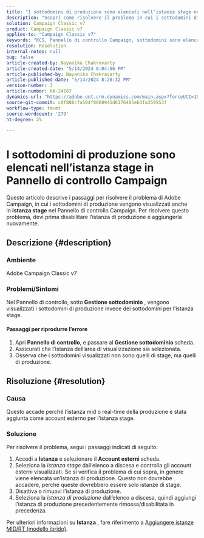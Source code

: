 ```yaml
---
title: "I sottodomini di produzione sono elencati nell’istanza stage nel Pannello di controllo Campaign"
description: "Scopri come risolvere il problema in cui i sottodomini di produzione sono elencati nell’istanza stage nel Pannello di controllo Campaign di Adobe Campaign Classic."
solution: Campaign Classic v7
product: Campaign Classic v7
applies-to: "Campaign Classic v7"
keywords: "KCS, Pannello di controllo Campaign, sottodomini sono elencati in istanza stage, Adobe Campaign Classic v7, ACC v7, gestione sottodomini"
resolution: Resolution
internal-notes: null
bug: false
article-created-by: Nayanika Chakravarty
article-created-date: "5/14/2024 8:04:56 PM"
article-published-by: Nayanika Chakravarty
article-published-date: "5/14/2024 8:20:32 PM"
version-number: 3
article-number: KA-24167
dynamics-url: "https://adobe-ent.crm.dynamics.com/main.aspx?forceUCI=1&pagetype=entityrecord&etn=knowledgearticle&id=7bb1d736-2d12-ef11-9f8a-6045bd026dc7"
source-git-commit: c0f888cfa504f0060941d6176405eb3fa359553f
workflow-type: tm+mt
source-wordcount: '279'
ht-degree: 2%

---
```


# I sottodomini di produzione sono elencati nell’istanza stage in Pannello di controllo Campaign


Questo articolo descrive i passaggi per risolvere il problema di Adobe Campaign, in cui i sottodomini di produzione vengono visualizzati anche in <b>istanza stage</b> nel Pannello di controllo Campaign. Per risolvere questo problema, devi prima disabilitare l’istanza di produzione e aggiungerla nuovamente.

## Descrizione {#description}


### <b>Ambiente</b>

Adobe Campaign Classic v7

### <b>Problemi/Sintomi</b>

Nel Pannello di controllo, sotto<b> Gestione sottodominio</b> , vengono visualizzati i sottodomini di produzione invece dei sottodomini per l’istanza stage.

#### <b>Passaggi per riprodurre l’errore</b>

1. Apri <b>Pannello di controllo</b>, e passare al <b>Gestione sottodominio </b>scheda.
2. Assicurati che l’istanza dell’area di visualizzazione sia selezionata.
3. Osserva che i sottodomini visualizzati non sono quelli di stage, ma quelli di produzione.



## Risoluzione {#resolution}


### Causa

Questo accade perché l’istanza mid o real-time della produzione è stata aggiunta come account esterno per l’istanza stage.

### Soluzione

Per risolvere il problema, segui i passaggi indicati di seguito:

1. Accedi a <b>Istanza</b> e selezionare il <b>Account esterni </b>scheda.
2. Seleziona la *istanza stage* dall’elenco a discesa e controlla gli account esterni visualizzati. Se si verifica il problema di cui sopra, in genere viene elencata un’istanza di produzione. Questo non dovrebbe accadere, perché queste dovrebbero essere solo istanze di stage.
3. Disattiva o rimuovi l’istanza di produzione.
4. Seleziona la *istanza di produzione* dall’elenco a discesa, quindi aggiungi l’istanza di produzione precedentemente rimossa/disabilitata in precedenza.


Per ulteriori informazioni su <b>Istanza</b> , fare riferimento a [Aggiungere istanze MID/RT (modello ibrido)](https://experienceleague.adobe.com/en/docs/control-panel/using/instances-settings/external-accounts#add).
